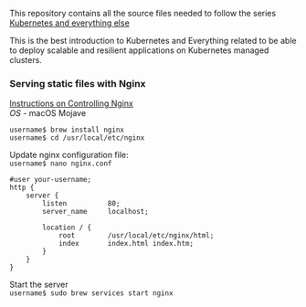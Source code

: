 This repository contains all the source files needed to follow the series [Kubernetes and everything else](https://rinormaloku.com/series/kubernetes-and-everything-else/)

This is the best introduction to Kubernetes and Everything related to be able to deploy scalable and resilient applications on Kubernetes managed clusters.

### Serving static files with Nginx
[Instructions on Controlling Nginx](http://nginx.org/en/docs/control.html)\
_OS_ - macOS Mojave
```
username$ brew install nginx
username$ cd /usr/local/etc/nginx
```
Update nginx configuration file:\
`username$ nano nginx.conf`
```
#user your-username;
http {
    server {
        listen          80;
        server_name     localhost;

        location / {
            root        /usr/local/etc/nginx/html;
            index       index.html index.htm;
        }
    }
}
```
Start the server\
`username$ sudo brew services start nginx`

